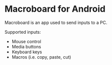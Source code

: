 # Macroboard for Android
Macroboard is an app used to send inputs to a PC.

Supported inputs:
- Mouse control
- Media buttons
- Keyboard keys
- Macros (i.e. copy, paste, cut)
